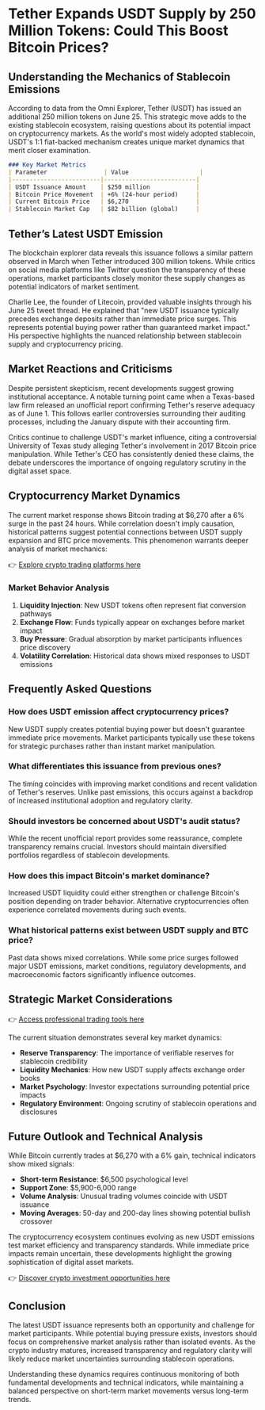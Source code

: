 # Tether Expands USDT Supply by 250 Million Tokens: Could This Boost Bitcoin Prices?

## Understanding the Mechanics of Stablecoin Emissions

According to data from the Omni Explorer, Tether (USDT) has issued an additional 250 million tokens on June 25. This strategic move adds to the existing stablecoin ecosystem, raising questions about its potential impact on cryptocurrency markets. As the world's most widely adopted stablecoin, USDT's 1:1 fiat-backed mechanism creates unique market dynamics that merit closer examination.

```markdown
### Key Market Metrics
| Parameter                | Value                    |
|-------------------------|--------------------------|
| USDT Issuance Amount    | $250 million             |
| Bitcoin Price Movement  | +6% (24-hour period)     |
| Current Bitcoin Price   | $6,270                   |
| Stablecoin Market Cap   | $82 billion (global)     |
```

## Tether’s Latest USDT Emission

The blockchain explorer data reveals this issuance follows a similar pattern observed in March when Tether introduced 300 million tokens. While critics on social media platforms like Twitter question the transparency of these operations, market participants closely monitor these supply changes as potential indicators of market sentiment.

Charlie Lee, the founder of Litecoin, provided valuable insights through his June 25 tweet thread. He explained that "new USDT issuance typically precedes exchange deposits rather than immediate price surges. This represents potential buying power rather than guaranteed market impact." His perspective highlights the nuanced relationship between stablecoin supply and cryptocurrency pricing.

## Market Reactions and Criticisms

Despite persistent skepticism, recent developments suggest growing institutional acceptance. A notable turning point came when a Texas-based law firm released an unofficial report confirming Tether's reserve adequacy as of June 1. This follows earlier controversies surrounding their auditing processes, including the January dispute with their accounting firm.

Critics continue to challenge USDT's market influence, citing a controversial University of Texas study alleging Tether's involvement in 2017 Bitcoin price manipulation. While Tether's CEO has consistently denied these claims, the debate underscores the importance of ongoing regulatory scrutiny in the digital asset space.

## Cryptocurrency Market Dynamics

The current market response shows Bitcoin trading at $6,270 after a 6% surge in the past 24 hours. While correlation doesn't imply causation, historical patterns suggest potential connections between USDT supply expansion and BTC price movements. This phenomenon warrants deeper analysis of market mechanics:

👉 [Explore crypto trading platforms here](https://bit.ly/okx-bonus)

### Market Behavior Analysis
1. **Liquidity Injection**: New USDT tokens often represent fiat conversion pathways
2. **Exchange Flow**: Funds typically appear on exchanges before market impact
3. **Buy Pressure**: Gradual absorption by market participants influences price discovery
4. **Volatility Correlation**: Historical data shows mixed responses to USDT emissions

## Frequently Asked Questions

### How does USDT emission affect cryptocurrency prices?
New USDT supply creates potential buying power but doesn't guarantee immediate price movements. Market participants typically use these tokens for strategic purchases rather than instant market manipulation.

### What differentiates this issuance from previous ones?
The timing coincides with improving market conditions and recent validation of Tether's reserves. Unlike past emissions, this occurs against a backdrop of increased institutional adoption and regulatory clarity.

### Should investors be concerned about USDT's audit status?
While the recent unofficial report provides some reassurance, complete transparency remains crucial. Investors should maintain diversified portfolios regardless of stablecoin developments.

### How does this impact Bitcoin's market dominance?
Increased USDT liquidity could either strengthen or challenge Bitcoin's position depending on trader behavior. Alternative cryptocurrencies often experience correlated movements during such events.

### What historical patterns exist between USDT supply and BTC price?
Past data shows mixed correlations. While some price surges followed major USDT emissions, market conditions, regulatory developments, and macroeconomic factors significantly influence outcomes.

## Strategic Market Considerations

👉 [Access professional trading tools here](https://bit.ly/okx-bonus)

The current situation demonstrates several key market dynamics:
- **Reserve Transparency**: The importance of verifiable reserves for stablecoin credibility
- **Liquidity Mechanics**: How new USDT supply affects exchange order books
- **Market Psychology**: Investor expectations surrounding potential price impacts
- **Regulatory Environment**: Ongoing scrutiny of stablecoin operations and disclosures

## Future Outlook and Technical Analysis

While Bitcoin currently trades at $6,270 with a 6% gain, technical indicators show mixed signals:
- **Short-term Resistance**: $6,500 psychological level
- **Support Zone**: $5,900-6,000 range
- **Volume Analysis**: Unusual trading volumes coincide with USDT issuance
- **Moving Averages**: 50-day and 200-day lines showing potential bullish crossover

The cryptocurrency ecosystem continues evolving as new USDT emissions test market efficiency and transparency standards. While immediate price impacts remain uncertain, these developments highlight the growing sophistication of digital asset markets.

👉 [Discover crypto investment opportunities here](https://bit.ly/okx-bonus)

## Conclusion

The latest USDT issuance represents both an opportunity and challenge for market participants. While potential buying pressure exists, investors should focus on comprehensive market analysis rather than isolated events. As the crypto industry matures, increased transparency and regulatory clarity will likely reduce market uncertainties surrounding stablecoin operations.

Understanding these dynamics requires continuous monitoring of both fundamental developments and technical indicators, while maintaining a balanced perspective on short-term market movements versus long-term trends.